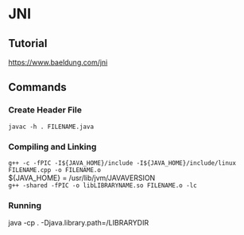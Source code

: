 # JNI
## Tutorial
<https://www.baeldung.com/jni>
## Commands
### Create Header File
`javac -h . FILENAME.java`
### Compiling and Linking
`g++ -c -fPIC -I${JAVA_HOME}/include -I${JAVA_HOME}/include/linux FILENAME.cpp -o FILENAME.o`\
${JAVA\_HOME} = /usr/lib/jvm/JAVAVERSION <br> 
`g++ -shared -fPIC -o libLIBRARYNAME.so FILENAME.o -lc`
### Running
java -cp . -Djava.library.path=/LIBRARYDIR
